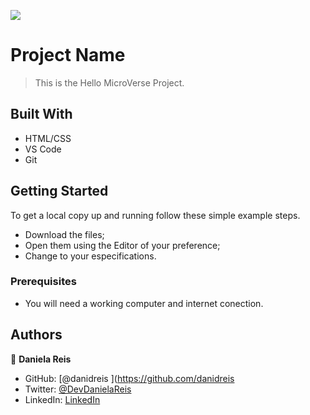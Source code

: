 ![](https://img.shields.io/badge/Microverse-blueviolet)

# Project Name

> This is the Hello MicroVerse Project.


## Built With

- HTML/CSS
- VS Code
- Git


## Getting Started

To get a local copy up and running follow these simple example steps.
- Download the files;
- Open them using the Editor of your preference;
- Change to your especifications. 

### Prerequisites
- You will need a working computer and internet conection.

## Authors

👤 **Daniela Reis**

- GitHub: [@danidreis ](https://github.com/danidreis 
- Twitter: [@DevDanielaReis](https://twitter.com/DevDanielaReis)
- LinkedIn: [LinkedIn](https://www.linkedin.com/in/daniela-reis-469a4a23b/)